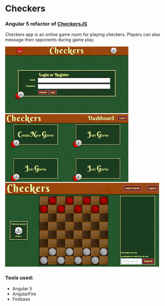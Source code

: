 # Checkers

### Angular 5 refactor of [CheckersJS](https://github.com/hannahhall/checkersjs)

Checkers app is an online game room for playing checkers. Players can also message their opponents during game play. 

![Sreenshot of Login page](https://raw.githubusercontent.com/hannahhall/checkers/master/src/assets/img/login.png)
![Screenshot of Dashboard page](https://raw.githubusercontent.com/hannahhall/checkers/master/src/assets/img/dashboard.png)
![Screenshot of game play](https://raw.githubusercontent.com/hannahhall/checkers/master/src/assets/img/gameplay.png)

### Tools used: 
* Angular 5
* AngularFire
* Firebase

